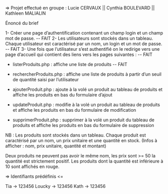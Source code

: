 => Projet effectué en groupe : Lucie CERVAUX || Cynthia BOULEVARD || Kathleen MALIALIN

Énoncé du brief


1- Créer une page d’authentification contenant un champ login et un champ mot de passe. -- FAIT
2- Les utilisateurs sont stockés dans un tableau. Chaque
utilisateur est caractérisé par un nom, un login et un mot de passe. -- FAIT
3- Une fois que l’utilisateur s’est authentifié on le redirige
vers une page d’accueil qui contient des liens vers les pages suivantes : -- FAIT

- listerProduits.php :
affiche une liste de produits -- FAIT

- rechercherProduits.php : 
affiche une liste de produits à partir d’un seuil de quantité saisi par l’utilisateur

- ajouterProduit.php : 
ajoute à la volé un produit au tableau de produits et 
affiche les produits en bas du formulaire d’ajout

- updateProduit.php : 
modifie à la volé un produit au tableau de produits et 
affiche les produits en bas du formulaire de modification 

- supprimerProduit.php : 
supprimer à la volé un produit du tableau de produits et 
affiche les produits en bas du formulaire de suppression 

NB : Les produits sont stockés dans un tableau. 
Chaque produit est caractérisé par un nom, un prix unitaire et une quantité en stock. 
(Infos à afficher : nom, prix unitaire, quantité et montant) 

Deux produits ne peuvent pas avoir le même nom, les prix sont >= 50
la quantité est strictement positif. Les produits dont la quantité est inférieure à 10 sont
affichés en rouge. 

=> Identifiants prédéfinis <=

Tia -> 123456
Loucky -> 123456
Kath -> 123456